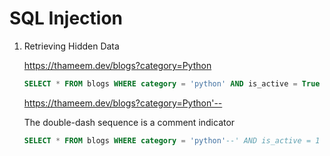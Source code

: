 # SQL Injection

1. Retrieving Hidden Data
   
    https://thameem.dev/blogs?category=Python

    ```sql
    SELECT * FROM blogs WHERE category = 'python' AND is_active = True
    ```

    https://thameem.dev/blogs?category=Python'--

    The double-dash sequence is a comment indicator
    
    ```sql
    SELECT * FROM blogs WHERE category = 'python'--' AND is_active = 1
    ```